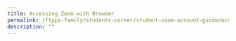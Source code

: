 ```yaml
---
title: Accessing Zoom with Browser
permalink: /ftpps-family/students-corner/student-zoom-account-guide/accessing-zoom-with-browser/
description: ""
---
```

